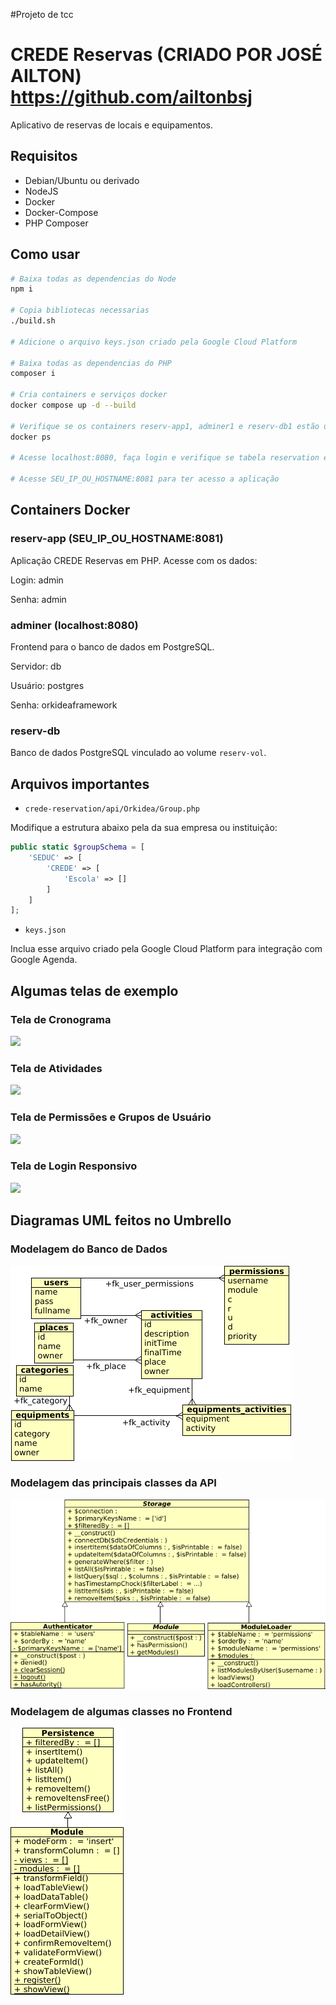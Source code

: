 #Projeto de tcc

# CREDE Reservas (CRIADO POR JOSÉ AILTON) https://github.com/ailtonbsj

Aplicativo de reservas de locais e equipamentos.

## Requisitos

- Debian/Ubuntu ou derivado
- NodeJS
- Docker
- Docker-Compose
- PHP Composer

## Como usar

```bash
# Baixa todas as dependencias do Node
npm i

# Copia bibliotecas necessarias
./build.sh

# Adicione o arquivo keys.json criado pela Google Cloud Platform

# Baixa todas as dependencias do PHP
composer i

# Cria containers e serviços docker
docker compose up -d --build

# Verifique se os containers reserv-app1, adminer1 e reserv-db1 estão up
docker ps

# Acesse localhost:8080, faça login e verifique se tabela reservation está no banco

# Acesse SEU_IP_OU_HOSTNAME:8081 para ter acesso a aplicação
```

## Containers Docker

### reserv-app (SEU_IP_OU_HOSTNAME:8081)

Aplicação CREDE Reservas em PHP. Acesse com os dados:

Login: admin

Senha: admin

### adminer (localhost:8080)

Frontend para o banco de dados em PostgreSQL.

Servidor: db

Usuário: postgres

Senha: orkideaframework

### reserv-db

Banco de dados PostgreSQL vinculado ao volume `reserv-vol`.

## Arquivos importantes

- `crede-reservation/api/Orkidea/Group.php`

Modifique a estrutura abaixo pela da sua empresa ou instituição:

```php
public static $groupSchema = [	
    'SEDUC' => [
        'CREDE' => [
            'Escola' => []
        ]
    ]
];
```

- `keys.json`

Inclua esse arquivo criado pela Google Cloud Platform para integração com Google Agenda.

## Algumas telas de exemplo

### Tela de Cronograma

![](https://ailtonbsj.github.io/portfolio/projects/crede-reservation/0.png)

### Tela de Atividades

![](https://ailtonbsj.github.io/portfolio/projects/crede-reservation/1.png)

### Tela de Permissões e Grupos de Usuário

![](https://ailtonbsj.github.io/portfolio/projects/crede-reservation/2.png)

### Tela de Login Responsivo

![](https://ailtonbsj.github.io/portfolio/projects/crede-reservation/3.png)

## Diagramas UML feitos no Umbrello

### Modelagem do Banco de Dados

![](umbrello-model/database.png)

### Modelagem das principais classes da API

![](umbrello-model/orkidea-framework/api.png)

### Modelagem de algumas classes no Frontend

![](umbrello-model/orkidea-framework/front.png)
